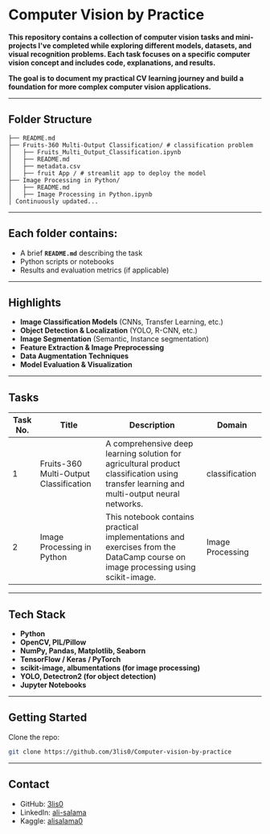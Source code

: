 # Computer Vision by Practice

**This repository contains a collection of computer vision tasks and mini-projects I've completed while exploring different models, datasets, and visual recognition problems. Each task focuses on a specific computer vision concept and includes code, explanations, and results.**

**The goal is to document my practical CV learning journey and build a foundation for more complex computer vision applications.**

---

## Folder Structure

```
├── README.md
├── Fruits-360 Multi-Output Classification/ # classification problem
│   ├── Fruits_Multi_Output_Classification.ipynb
│   ├── README.md
│   ├── metadata.csv
│   ├── fruit App / # streamlit app to deploy the model
├── Image Processing in Python/
│   ├── README.md
│   ├── Image Processing in Python.ipynb
│ Continuously updated...                      
```

---

## Each folder contains:

- A brief **`README.md`** describing the task
- Python scripts or notebooks
- Results and evaluation metrics (if applicable)

---

## Highlights

- **Image Classification Models** (CNNs, Transfer Learning, etc.)
- **Object Detection & Localization** (YOLO, R-CNN, etc.)
- **Image Segmentation** (Semantic, Instance segmentation)
- **Feature Extraction & Image Preprocessing**
- **Data Augmentation Techniques**
- **Model Evaluation & Visualization**

---

## Tasks

| Task No. | Title | Description| Domain|
|----------|-------|------------|-------|
| 1        | Fruits-360 Multi-Output Classification | A comprehensive deep learning solution for agricultural product classification using transfer learning and multi-output neural networks. |classification|
| 2        | Image Processing in Python | This notebook contains practical implementations and exercises from the DataCamp course on image processing using scikit-image. | Image Processing |
---

## Tech Stack

- **Python**
- **OpenCV, PIL/Pillow**
- **NumPy, Pandas, Matplotlib, Seaborn**
- **TensorFlow / Keras / PyTorch**
- **scikit-image, albumentations (for image processing)**
- **YOLO, Detectron2 (for object detection)**
- **Jupyter Notebooks**

---

## Getting Started

Clone the repo:
```bash
git clone https://github.com/3lis0/Computer-vision-by-practice
```

---

## Contact

- GitHub: [3lis0](https://github.com/3lis0)
- LinkedIn: [ali-salama](https://www.linkedin.com/in/ali-salama/)
- Kaggle: [alisalama0](https://www.kaggle.com/alisalama0)
